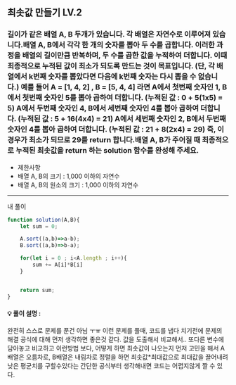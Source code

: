## 최솟값 만들기 LV.2
### 길이가 같은 배열 A, B 두개가 있습니다. 각 배열은 자연수로 이루어져 있습니다.배열 A, B에서 각각 한 개의 숫자를 뽑아 두 수를 곱합니다. 이러한 과정을 배열의 길이만큼 반복하며, 두 수를 곱한 값을 누적하여 더합니다. 이때 최종적으로 누적된 값이 최소가 되도록 만드는 것이 목표입니다. (단, 각 배열에서 k번째 숫자를 뽑았다면 다음에 k번째 숫자는 다시 뽑을 수 없습니다.) 예를 들어 A = [1, 4, 2] , B = [5, 4, 4] 라면 A에서 첫번째 숫자인 1, B에서 첫번째 숫자인 5를 뽑아 곱하여 더합니다. (누적된 값 : 0 + 5(1x5) = 5) A에서 두번째 숫자인 4, B에서 세번째 숫자인 4를 뽑아 곱하여 더합니다. (누적된 값 : 5 + 16(4x4) = 21) A에서 세번째 숫자인 2, B에서 두번째 숫자인 4를 뽑아 곱하여 더합니다. (누적된 값 : 21 + 8(2x4) = 29) 즉, 이 경우가 최소가 되므로 29를 return 합니다.배열 A, B가 주어질 때 최종적으로 누적된 최솟값을 return 하는 solution 함수를 완성해 주세요.
- 제한사항
- 배열 A, B의 크기 : 1,000 이하의 자연수
- 배열 A, B의 원소의 크기 : 1,000 이하의 자연수

--- 
내 풀이 
```js
function solution(A,B){
    let sum = 0;

    A.sort((a,b)=>a-b);
    B.sort((a,b)=>b-a);

    for(let i = 0 ; i<A.length ; i++){
        sum += A[i]*B[i]
    }


    return sum;
}

```

#### 💡 풀이 설명 :  

완전히 스스로 문제를 푼건 아님 ㅜㅠ 이런 문제를 풀때, 코드를 냅다 치기전에 문제의 해결 공식에 대해 먼저 생각하면 좋은것 같다.
값을 도출해서 비교해서.. 또다른 변수에 담아놓고 비교하고 이런방법 보다, 어떻게 하면 최솟값이 나오는지 먼저 고민을 해서 
A배열은 오름차로, B배열은 내림차로 정렬을 하면 최솟값*최대값으로 최대값을 끌어내려 낮은 평균치를 구할수있다는 간단한 공식부터 생각해내면
코드는 어렵지않게 짤 수 있다.